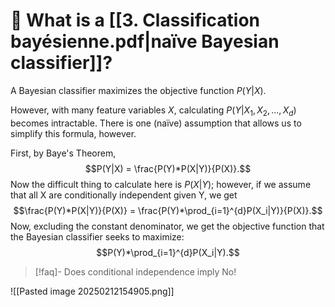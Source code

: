 # 🤔 What is a [[3. Classification bayésienne.pdf|naïve Bayesian classifier]]?

A Bayesian classifier maximizes the objective function $P(Y|X)$.

However, with many feature variables $X$, calculating $P(Y|X_1, X_2, ..., X_d)$ becomes intractable.
There is one (naïve) assumption that allows us to simplify this formula, however.

First, by Baye's Theorem,
$$P(Y|X) = \frac{P(Y)*P(X|Y)}{P(X)}.$$
Now the difficult thing to calculate here is $P(X|Y)$; however, if we assume that all X are conditionally independent given Y, we get
$$\frac{P(Y)*P(X|Y)}{P(X)} = \frac{P(Y)*\prod_{i=1}^{d}P(X_i|Y)}{P(X)}.$$
Now, excluding the constant denominator, we get the objective function that the Bayesian classifier seeks to maximize:
$$P(Y)*\prod_{i=1}^{d}P(X_i|Y).$$
>[!faq]- Does conditional independence imply 
> No!



![[Pasted image 20250212154905.png]]